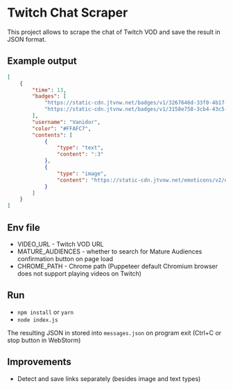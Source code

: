 # Twitch Chat Scraper

This project allows to scrape the chat of Twitch VOD and save the result in JSON format.
## Example output
```json
[
	{
		"time": 13,
		"badges": [
			"https://static-cdn.jtvnw.net/badges/v1/3267646d-33f0-4b17-b3df-f923a41db1d0/1",
			"https://static-cdn.jtvnw.net/badges/v1/3158e758-3cb4-43c5-94b3-7639810451c5/1"
		],
		"username": "Vanidor",
		"color": "#FFAFC7",
		"contents": [
			{
				"type": "text",
				"content": ":3"
			},
			{
				"type": "image",
				"content": "https://static-cdn.jtvnw.net/emoticons/v2/emotesv2_61bc9ef578ee473faa5e3d4533f4aff4/default/dark/1.0"
            }
		]
	}
]
```

## Env file
- VIDEO_URL - Twitch VOD URL
- MATURE_AUDIENCES - whether to search for Mature Audiences confirmation button on page load
- CHROME_PATH - Chrome path (Puppeteer default Chromium browser does not support playing videos on Twitch)

## Run
- `npm install` or `yarn`
- `node index.js`


The resulting JSON in stored into `messages.json` on program exit (Ctrl+C or stop button in WebStorm)
## Improvements
- Detect and save links separately (besides image and text types)